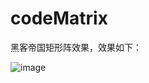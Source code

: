 # codeMatrix
黑客帝国矩形阵效果，效果如下：

![image](https://github.com/HanderUp/SaveImg/blob/master/codeMatrix.gif)
